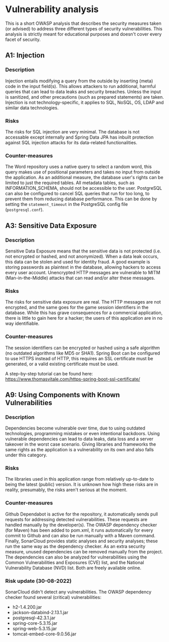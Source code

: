 # Vulnerability analysis
This is a short OWASP analysis that describes the security measures taken (or advised) to address three different types of security vulnerabilities.
This analysis is strictly meant for educational purposes and doesn't cover every facet of security.

## A1: Injection

###  Description
Injection entails modifying a query from the outside by inserting (meta) code in the input field(s).
This allows attackers to run additional, harmful queries that can lead to data leaks and security breaches.
Unless the input is sanitized, and other precautions (such as prepared statements) are taken.
Injection is not technology-specific, it applies to SQL, NoSQL, OS, LDAP and similar data technologies.

### Risks
The risks for SQL injection are very minimal.
The database is not accessable except internally and Spring Data JPA has inbuilt protection against SQL injection attacks for its data-related functionalities.

### Counter-measures
The Word repository uses a native query to select a random word, this query makes use of positional parameters and takes no input from outside the application.
As an additional measure, the database user's rights can be limited to just the required tables.
All metadata tables, such as INFORMATION_SCHEMA, should not be accessible to the user.
PostgreSQL can also be configured to cancel SQL queries that run for too long, to prevent them from reducing database performance.
This can be done by setting the `statement_timeout` in the PostgreSQL config file (`postgresql.conf`).


## A3: Sensitive Data Exposure

### Description
Sensitive Data Exposure means that the sensitive data is not protected (i.e. not encrypted or hashed, and not anonymized).
When a data leak occurs, this data can be stolen and used for identity fraud.
A good example is storing passwords as plaintext in the database, allowing hackers to access every user account.
Unencrypted HTTP messages are vulnerable to MITM (Man-in-the-Middle) attacks that can read and/or alter these messages.

### Risks
The risks for sensitive data exposure are real.
The HTTP messages are not encrypted, and the same goes for the game session identifiers in the database.
While this has grave consequences for a commercial application, there is little to gain here for a hacker; the users of this application are in no way identifiable.

### Counter-measures
The session identifiers can be encrypted or hashed using a safe algorithm (no outdated algorithms like MD5 or SHA1).
Spring Boot can be configured to use HTTPS instead of HTTP, this requires an SSL certificate must be generated, or a valid existing certificate must be used.

A step-by-step tutorial can be found here:
https://www.thomasvitale.com/https-spring-boot-ssl-certificate/


## A9: Using Components with Known Vulnerabilities

### Description
Dependencies become vulnerable over time, due to using outdated technologies, programming mistakes or even intentional backdoors.
Using vulnerable dependencies can lead to data leaks, data loss and a server takeover in the worst case scenario.
Giving libraries and frameworks the same rights as the application is a vulnerability on its own and also falls under this category.

### Risks
The libraries used in this application range from relatively up-to-date to being the latest (public) version.
It is unknown how high these risks are in reality, presumably, the risks aren't serious at the moment.

### Counter-measures
Github Dependabot is active for the repository, it automatically sends pull requests for addressing detected vulnerabilities.
These requests are handled manually by the developer(s).
The OWASP dependency checker (for Maven) has been added to pom.xml, it runs automatically for every commit to Github and can also be run manually with a Maven command.
Finally, SonarCloud provides static analyses and security analyses; these run the same way as the dependency checker.
As an extra security measure, unused dependencies can be removed manually from the project.
The dependencies can also be analyzed for vulnerabilities using the Common Vulnerabilities and Exposures (CVE) list, and the National Vulnerability Database (NVD) list.
Both are freely available online.

### Risk update (30-08-2022)
SonarCloud didn't detect any vulnerabilities.
The OWASP dependency checker found several (critical) vulnerabilities:
- h2-1.4.200.jar
- jackson-databind-2.13.1.jar
- postgresql-42.3.1.jar
- spring-core-5.3.15.jar
- spring-web-5.3.15.jar
- tomcat-embed-core-9.0.56.jar